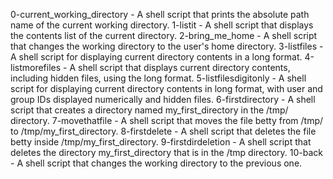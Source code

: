 0-current_working_directory - A shell script that prints the absolute path name of the current working directory.
1-listit - A shell script that displays the contents list of the current directory.
2-bring_me_home - A shell script that changes the working directory to the user's home directory.
3-listfiles - A shell script for displaying current directory contents in a long format.
4-listmorefiles - A shell script that displays current directory contents, including hidden files, using the long format.
5-listfilesdigitonly - A shell script for displaying current directory contents in long format, with user and group IDs displayed numerically and hidden files.
6-firstdirectory - A shell script that creates a directory named my_first_directory in the /tmp/ directory.
7-movethatfile - A shell script that moves the file betty from /tmp/ to /tmp/my_first_directory.
8-firstdelete - A shell script that deletes the file betty inside /tmp/my_first_directory.
9-firstdirdeletion - A shell script that deletes the directory my_first_directory that is in the /tmp directory.
10-back - A shell script that changes the working directory to the previous one.


